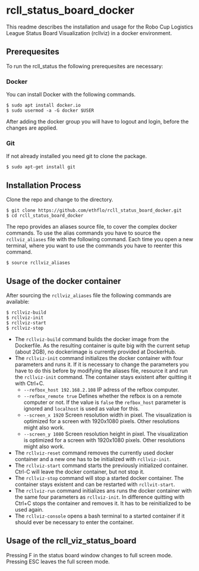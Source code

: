 # rcll_status_board_docker
This readme describes the installation and usage for the Robo Cup Logistics League Status Board Visualization (rcllviz) in a docker environment.

## Prerequesites
To run the rcll_status the following prerequesites are necessary:

### Docker
You can install Docker with the following commands.
```
$ sudo apt install docker.io
$ sudo usermod -a -G docker $USER
```

After adding the docker group you will have to logout and login, before the changes are applied.

### Git
If not already installed you need git to clone the package.
```
$ sudo apt-get install git
```

## Installation Process
Clone the repo and change to the directory.
```
$ git clone https://github.com/ethflo/rcll_status_board_docker.git
$ cd rcll_status_board_docker
```

The repo provides an aliases source file, to cover the complex docker commands. To use the alias commands you have to source the `rcllviz_aliases` file with the following command. Each time you open a new terminal, where you want to use the commands you have to reenter this command.
```
$ source rcllviz_aliases
```

## Usage of the docker container
After sourcing the `rcllviz_aliases` file the following commands are available:
```
$ rcllviz-build
$ rcllviz-init
$ rcllviz-start
$ rcllviz-stop
```
- The `rcllviz-build` command builds the docker image from the Dockerfile. As the resulting container is quite big with the current setup (about 2GB), no dockerimage is currently provided at DockerHub.
- The `rcllviz-init` command initializes the docker container with four parameters and runs it. If it is necessary to change the parameters you have to do this before by modifying the aliases file, resource it and run the `rcllviz-init` command. The container stays existent after quitting it with Ctrl+C.
  - `--refbox_host 192.168.2.108` IP adress of the refbox computer.
  - `--refbox_remote true` Defines whether the refbox is on a remote computer or not. If the value is `false` the `refbox_host` parameter is ignored and `localhost` is used as value for this.
  - `--screen_x 1920` Screen resolution width in pixel. The visualization is optimized for a screen with 1920x1080 pixels. Other resolutions might also work.
  - `--screen_y 1080` Screen resolution height in pixel. The visualization is optimized for a screen with 1920x1080 pixels. Other resolutions might also work.
- The `rcllviz-reset` command removes the currently used docker container and a new one has to be initialized with `rcllviz-init`.
- The `rcllviz-start` command starts the previously initialized container. Ctrl-C will leave the docker container, but not stop it.
- The `rcllviz-stop` command will stop a started docker container. The container stays existent and can be restarted with `rcllvit-start`.
- The `rcllviz-run` command initializes ans runs the docker container with the same four parameters as `rcllviz-init`. In difference quitting with Ctrl+C stops the container and removes it. It has to be reinitialized to be used again.
- The `rcllviz-console` opens a bash terminal to a started container if it should ever be necessary to enter the container.

## Usage of the rcll_viz_status_board
Pressing F in the status board window changes to full screen mode. Pressing ESC leaves the full screen mode.

